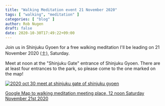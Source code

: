 ```yaml
---
title: "Walking Meditation event 21 November 2020"
tags: [ "walking", "meditation" ]
categories: [ "blog" ]
author: Rob Nugen
draft: false
date: 2020-10-30T17:49:22+09:00
---
```


Join us in Shinjuku Gyoen for a free walking meditation I'll be
leading on 21 November 2020 (土), Saturday.

Meet at noon at the "Shinjuku Gate" entrance of Shinjuku Gyoen.  There
are at least four entrances to the park, so please come to the one
marked on the map!

[![2020 oct 30 meet at shinjuku gate of shinjuku gyoen](//b.robnugen.com/journal/2020/thumbs/2020_oct_30_meet_at_shinjuku_gate_of_shinjuku_gyoen.jpg)](//b.robnugen.com/journal/2020/2020_oct_30_meet_at_shinjuku_gate_of_shinjuku_gyoen.jpg)

[Google Map to walking meditation meeting place, 12 noon Saturday November 21st 2020](https://goo.gl/maps/4c35vbQqopZMGhez9)
